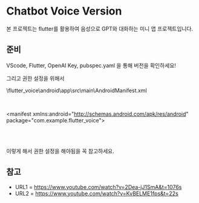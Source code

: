 # Chatbot Voice Version 

본 프로젝트는 flutter를 활용하여 음성으로 GPT와 대화하는 미니 앱 프로젝트입니다.

## 준비

VScode, Flutter, OpenAI Key, pubspec.yaml 을 통해 버전을 확인하세요! <br/>

그리고 권한 설정을 위해서 <br/>

\flutter_voice\android\app\src\main\AndroidManifest.xml <br/>



<?xml version="1.0" encoding="utf-8"?> <br/>
<manifest xmlns:android="http://schemas.android.com/apk/res/android" <br/>
package="com.example.flutter_voice"> <br/>


<uses-permission android:name="android.permission.RECORD_AUDIO"/> <br/>
<uses-permission android:name="android.permission.INTERNET"/> <br/>

이렇게 해서 권한 설정을 해야됨을 꼭 참고하세요.

## 참고

- URL1 = https://www.youtube.com/watch?v=2Dea-jJ1SmA&t=1076s  <br/>
- URL2 = https://www.youtube.com/watch?v=KvBELME1fps&t=22s <br/>